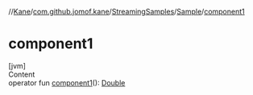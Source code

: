 //[Kane](../../../index.md)/[com.github.jomof.kane](../../index.md)/[StreamingSamples](../index.md)/[Sample](index.md)/[component1](component1.md)



# component1  
[jvm]  
Content  
operator fun [component1](component1.md)(): [Double](https://kotlinlang.org/api/latest/jvm/stdlib/kotlin/-double/index.html)  



